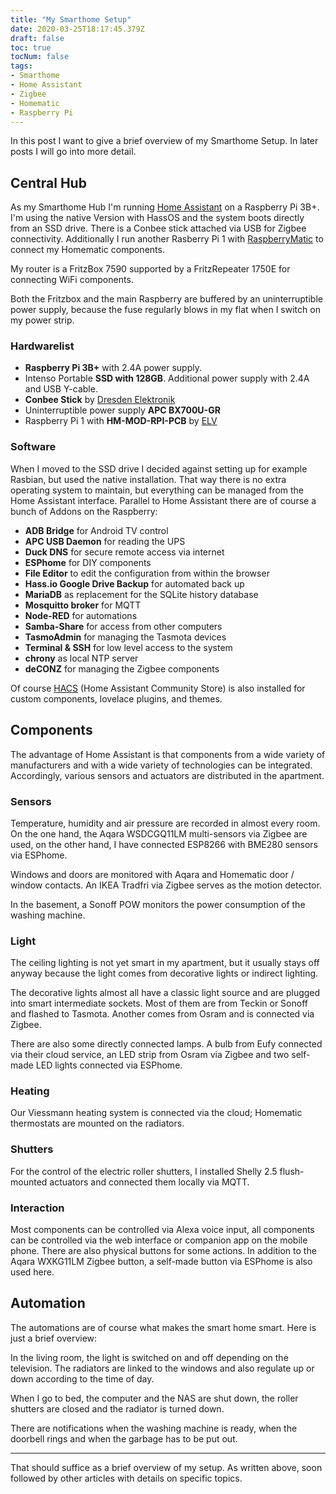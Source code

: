 ```yaml
---
title: "My Smarthome Setup"
date: 2020-03-25T18:17:45.379Z
draft: false
toc: true
tocNum: false
tags:
- Smarthome
- Home Assistant
- Zigbee
- Homematic
- Raspberry Pi
---
```


In this post I want to give a brief overview of my Smarthome Setup. In later posts I will go into more detail.

## Central Hub
As my Smarthome Hub I'm running [Home Assistant][1] on a Raspberry Pi 3B+. I'm using the native Version with HassOS and the system boots directly from an SSD drive. There is a Conbee stick attached via USB for Zigbee connectivity. Additionally I run another Rasberry Pi 1 with [RaspberryMatic][3] to connect my Homematic components.

My router is a FritzBox 7590 supported by a FritzRepeater 1750E for connecting WiFi components.

Both the Fritzbox and the main Raspberry are buffered by an uninterruptible power supply, because the fuse regularly blows in my flat when I switch on my power strip.

### Hardwarelist
+ **Raspberry Pi 3B+** with 2.4A power supply.
+ Intenso Portable **SSD with 128GB**. Additional power supply with 2.4A and USB Y-cable.
+ **Conbee Stick** by [Dresden Elektronik][2]
+ Uninterruptible power supply **APC BX700U-GR**
+ Raspberry Pi 1 with **HM-MOD-RPI-PCB** by [ELV][4]

### Software
When I moved to the SSD drive I decided against setting up for example Rasbian, but used the native installation. That way there is no extra operating system to maintain, but everything can be managed from the Home Assistant interface.
Parallel to Home Assistant there are of course a bunch of Addons on the Raspberry:

+ **ADB Bridge** for Android TV control
+ **APC USB Daemon** for reading the UPS
+ **Duck DNS** for secure remote access via internet
+ **ESPhome** for DIY components
+ **File Editor** to edit the configuration from within the browser
+ **Hass.io Google Drive Backup** for automated back up
+ **MariaDB** as replacement for the SQLite history database
+ **Mosquitto broker** for MQTT
+ **Node-RED** for automations
+ **Samba-Share** for access from other computers
+ **TasmoAdmin** for managing the Tasmota devices
+ **Terminal & SSH** for low level access to the system
+ **chrony** as local NTP server
+ **deCONZ** for managing the Zigbee components

Of course [HACS][5] (Home Assistant Community Store) is also installed for custom components, lovelace plugins, and themes.

## Components
The advantage of Home Assistant is that components from a wide variety of manufacturers and with a wide variety of technologies can be integrated. Accordingly, various sensors and actuators are distributed in the apartment.

### Sensors
Temperature, humidity and air pressure are recorded in almost every room. On the one hand, the Aqara WSDCGQ11LM multi-sensors via Zigbee are used, on the other hand, I have connected ESP8266 with BME280 sensors via ESPhome. 

Windows and doors are monitored with Aqara and Homematic door / window contacts. An IKEA Tradfri via Zigbee serves as the motion detector.

In the basement, a Sonoff POW monitors the power consumption of the washing machine.

### Light
The ceiling lighting is not yet smart in my apartment, but it usually stays off anyway because the light comes from decorative lights or indirect lighting.

The decorative lights almost all have a classic light source and are plugged into smart intermediate sockets. Most of them are from Teckin or Sonoff and flashed to Tasmota. Another comes from Osram and is connected via Zigbee.

There are also some directly connected lamps. A bulb from Eufy connected via their cloud service, an LED strip from Osram via Zigbee and two self-made LED lights connected via ESPhome.

### Heating
Our Viessmann heating system is connected via the cloud; Homematic thermostats are mounted on the radiators.

### Shutters
For the control of the electric roller shutters, I installed Shelly 2.5 flush-mounted actuators and connected them locally via MQTT.

### Interaction
Most components can be controlled via Alexa voice input, all components can be controlled via the web interface or companion app on the mobile phone. There are also physical buttons for some actions. In addition to the Aqara WXKG11LM Zigbee button, a self-made button via ESPhome is also used here.

## Automation
The automations are of course what makes the smart home smart. Here is just a brief overview:

In the living room, the light is switched on and off depending on the television. The radiators are linked to the windows and also regulate up or down according to the time of day.

When I go to bed, the computer and the NAS are shut down, the roller shutters are closed and the radiator is turned down.

There are notifications when the washing machine is ready, when the doorbell rings and when the garbage has to be put out.

---
That should suffice as a brief overview of my setup. As written above, soon followed by other articles with details on specific topics.

[1]: http://www.home-assistant.io "Home Assistant"
[2]: https://phoscon.de/de/conbee "Conbee Stick"
[3]: https://raspberrymatic.de/de/home/ "RaspberryMatic"
[4]: https://de.elv.com/elv-homematic-komplettbausatz-funkmodul-fuer-raspberry-pi-hm-mod-rpi-pcb-fuer-smart-home-hausautomation-142141?fs=2908134611&c=499 "ELV Shop"
[5]: https://hacs.xyz/ "HACS"